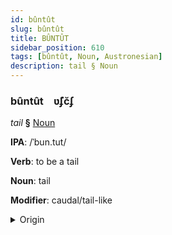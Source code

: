 ```yaml
---
id: bûntût
slug: bûntût
title: BÛNTÛT
sidebar_position: 610
tags: [bûntût, Noun, Austronesian]
description: tail § Noun
---
```


### bûntût&emsp;<span kind="abugida">ʋ̃ʄc̆ʄ</span>

*tail* **§** [Noun](../../tags/Noun)

**IPA**: /ˈbun.tut/

**Verb**: to be a tail

**Noun**: tail

**Modifier**: caudal/tail-like

<details>
    <summary>Origin</summary>
    Malay بونتوت buntut /buntut/<br/>
    <em>Austronesian Language Family</em>
</details>
